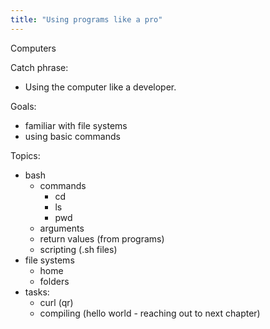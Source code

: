 ```yaml
---
title: "Using programs like a pro"
---
```


Computers

Catch phrase:

- Using the computer like a developer.

Goals:

- familiar with file systems
- using basic commands

Topics:

- bash
  - commands
    - cd
    - ls
    - pwd
  - arguments
  - return values (from programs)
  - scripting (.sh files)
- file systems
  - home
  - folders
- tasks:
  - curl (qr)
  - compiling (hello world - reaching out to next chapter)
